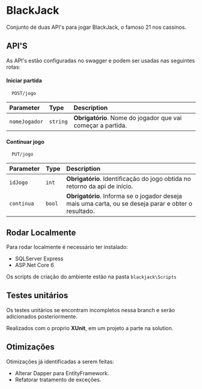 
# BlackJack

Conjunto de duas API's para jogar BlackJack, o famoso 21 nos cassinos.


## API'S

As API's estão configuradas no swagger e podem ser usadas nas seguintes rotas: 

#### Iniciar partida

```http
  POST/jogo
```

| Parameter | Type     | Description                |
| :-------- | :------- | :------------------------- |
| `nomeJogador` | `string` | **Obrigatório**. Nome do jogador que vai começar a partida. |

#### Continuar jogo

```http
  PUT/jogo
```

| Parameter | Type     | Description                       |
| :-------- | :------- | :-------------------------------- |
| `idJogo`      | `int` | **Obrigatório**. Identificação do jogo obtida no retorno da api de início. |
| `continua`      | `bool` | **Obrigatório**. Informa se o jogador deseja mais uma carta, ou se deseja parar e obter o resultado. |




## Rodar Localmente

Para rodar localmente é necessário ter instalado:
- SQLServer Express
- ASP.Net Core 6

Os scripts de criação do ambiente estão na pasta `blackjack\Scripts`
## Testes unitários

Os testes unitários se encontram incompletos nessa branch e serão adicionados posteriormente.

Realizados com o proprio **XUnit**, em um projeto a parte na solution.



## Otimizações 

Otimizações já identificadas a serem feitas:

- Alterar Dapper para EntityFramework.
- Refatorar tratamento de exceções.

